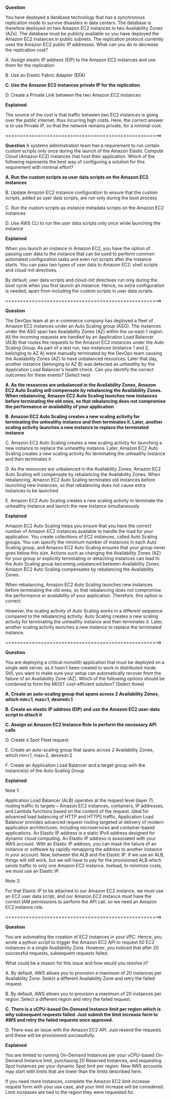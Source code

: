 **Question**

You have deployed a database technology that has a synchronous replication mode to survive disasters in data centers. The database is therefore deployed on two Amazon EC2 instances in two Availability Zones (AZs). The database must be publicly available so you have deployed the Amazon EC2 instances in public subnets. The replication protocol currently uses the Amazon EC2 public IP addresses.
What can you do to decrease the replication cost?

A. Assign elastic IP address (EIP) to the Amazon EC2 instances and use them for the replication

B. Use an Elastic Fabric Adapter (EFA)

**C. Use the Amazon EC2 instances private IP for the replication**

D. Create a Private Link between the two Amazon EC2 instances

**Explained**

The source of the cost is that traffic between two EC2 instances is going over the public internet, thus incurring high costs. Here, the correct answer is to use Private IP, so that the network remains private, for a minimal cost.

=====================================================>

**Question**
A systems administration team has a requirement to run certain custom scripts only once during the launch of the Amazon Elastic Compute Cloud (Amazon EC2) instances that host their application.
Which of the following represents the best way of configuring a solution for this requirement with minimal effort?

**A. Run the custom scripts as user data scripts on the Amazon EC2 instances**

B. Update Amazon EC2 instance configuration to ensure that the custom scripts, added as user data scripts, are run only during the boot process 

C. Run the custom scripts as instance metadata scripts on the Amazon EC2 instances

D. Use AWS CLI to run the user data scripts only once while launching the instance

**Explained**

When you launch an instance in Amazon EC2, you have the option of passing user data to the instance that can be used to perform common automated configuration tasks and even run scripts after the instance starts. You can pass two types of user data to Amazon EC2: shell scripts and cloud-init directives.

By default, user data scripts and cloud-init directives run only during the boot cycle when you first launch an instance. Hence, no extra configuration is needed, apart from including the custom scripts in user data scripts.

=====================================================>

**Question**

The DevOps team at an e-commerce company has deployed a fleet of Amazon EC2 instances under an Auto Scaling group (ASG). The instances under the ASG span two Availability Zones (AZ) within the us-east-1 region. All the incoming requests are handled by an Application Load Balancer (ALB) that routes the requests to the Amazon EC2 instances under the Auto Scaling Group. As part of a test run, two instances (instance 1 and 2, belonging to AZ A) were manually terminated by the DevOps team causing the Availability Zones (AZ) to have unbalanced resources. Later that day, another instance (belonging to AZ B) was detected as unhealthy by the Application Load Balancer's health check.
Can you identify the correct outcomes for these events? (Select two)

**A. As the resources are unbalanced in the Availability Zones, Amazon EC2 Auto Scaling will compensate by rebalancing the Availability Zones. When rebalancing, Amazon EC2 Auto Scaling launches new instances before terminating the old ones, so that rebalancing does not compromise the performance or availability of your application**

**B. Amazon EC2 Auto Scaling creates a new scaling activity for terminating the unhealthy instance and then terminates it. Later, another scaling activity launches a new instance to replace the terminated instance**

C. Amazon EC2 Auto Scaling creates a new scaling activity for launching a new instance to replace the unhealthy instance. Later, Amazon EC2 Auto Scaling creates a new scaling activity for terminating the unhealthy instance and then terminates it

D. As the resources are unbalanced in the Availability Zones, Amazon EC2 Auto Scaling will compensate by rebalancing the Availability Zones. When rebalancing, Amazon EC2 Auto Scaling terminates old instances before launching new instances, so that rebalancing does not cause extra instances to be launched

E. Amazon EC2 Auto Scaling creates a new scaling activity to terminate the unhealthy instance and launch the new instance simultaneously

**Explained**

Amazon EC2 Auto Scaling helps you ensure that you have the correct number of Amazon EC2 instances available to handle the load for your application. You create collections of EC2 instances, called Auto Scaling groups. You can specify the minimum number of instances in each Auto Scaling group, and Amazon EC2 Auto Scaling ensures that your group never goes below this size. Actions such as changing the Availability Zones (AZ) for your group or explicitly terminating or detaching instances can lead to the Auto Scaling group becoming unbalanced between Availability Zones. Amazon EC2 Auto Scaling compensates by rebalancing the Availability Zones.

When rebalancing, Amazon EC2 Auto Scaling launches new instances before terminating the old ones, so that rebalancing does not compromise the performance or availability of your application. Therefore, this option is correct.

However, the scaling activity of Auto Scaling works in a different sequence compared to the rebalancing activity. Auto Scaling creates a new scaling activity for terminating the unhealthy instance and then terminates it. Later, another scaling activity launches a new instance to replace the terminated instance.

=====================================================>

**Question**

You are deploying a critical monolith application that must be deployed on a single web server, as it hasn't been created to work in distributed mode. Still, you want to make sure your setup can automatically recover from the failure of an Availability Zone (AZ).
Which of the following options should be combined to form the MOST cost-efficient solution? (Select three)

**A. Create an auto-scaling group that spans across 2 Availability Zones, which min=1, max=1, desired=1**

**B. Create an elastic IP address (EIP) and use the Amazon EC2 user-data script to attach it**

**C. Assign an Amazon EC2 Instance Role to perform the necessary API calls**

D. Create a Spot Fleet request 

E. Create an auto-scaling group that spans across 2 Availability Zones, which min=1, max=2, desired=2

F. Create an Application Load Balancer and a target group with the instance(s) of the Auto Scaling Group

**Explained**

Note 1:

Application Load Balancer (ALB) operates at the request level (layer 7), routing traffic to targets – Amazon EC2 instances, containers, IP addresses, and Lambda functions based on the content of the request. Ideal for advanced load balancing of HTTP and HTTPS traffic, Application Load Balancer provides advanced request routing targeted at delivery of modern application architectures, including microservices and container-based applications.
An Elastic IP address is a static IPv4 address designed for dynamic cloud computing. An Elastic IP address is associated with your AWS account. With an Elastic IP address, you can mask the failure of an instance or software by rapidly remapping the address to another instance in your account.
Now, between the ALB and the Elastic IP. If we use an ALB, things will still work, but we will have to pay for the provisioned ALB which sends traffic to only one Amazon EC2 instance. Instead, to minimize costs, we must use an Elastic IP.

Note 2:

For that Elastic IP to be attached to our Amazon EC2 instance, we must use an EC2 user data script, and our Amazon EC2 instance must have the correct IAM permissions to perform the API call, so we need an Amazon EC2 instance role.


=====================================================>

**Question**

You are automating the creation of EC2 instances in your VPC. Hence, you wrote a python script to trigger the Amazon EC2 API to request 50 EC2 instances in a single Availability Zone. However, you noticed that after 20 successful requests, subsequent requests failed.

What could be a reason for this issue and how would you resolve it?

A. By default, AWS allows you to provision a maximum of 20 instances per Availability Zone. Select a different Availability Zone and retry the failed request.

B. By default, AWS allows you to provision a maximum of 20 instances per region. Select a different region and retry the failed request.

**C. There is a vCPU-based On-Demand Instance limit per region which is why subsequent requests failed. Just submit the limit increase form to AWS and retry the failed requests once approved.**

D. There was an issue with the Amazon EC2 API. Just resend the requests and these will be provisioned successfully.

**Explained**

You are limited to running On-Demand Instances per your vCPU-based On-Demand Instance limit, purchasing 20 Reserved Instances, and requesting Spot Instances per your dynamic Spot limit per region. New AWS accounts may start with limits that are lower than the limits described here.

If you need more instances, complete the Amazon EC2 limit increase request form with your use case, and your limit increase will be considered. Limit increases are tied to the region they were requested for.